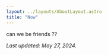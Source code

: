 ```yaml
---
layout: ../layouts/AboutLayout.astro
title: "Now"
---
```


can we be friends ??

_Last updated: May 27, 2024._